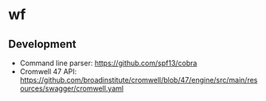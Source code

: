 # wf

## Development

- Command line parser: https://github.com/spf13/cobra
- Cromwell 47 API: https://github.com/broadinstitute/cromwell/blob/47/engine/src/main/resources/swagger/cromwell.yaml
